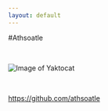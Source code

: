 ```yaml
---
layout: default
---
```


#Athsoatle

<br>

![Image of Yaktocat](https://octodex.github.com/images/yaktocat.png)

<br>

https://github.com/athsoatle

